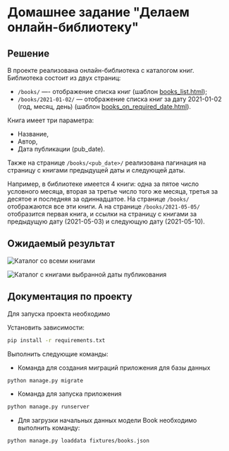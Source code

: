 # Домашнее задание "Делаем онлайн-библиотеку"

## Решение

В проекте реализована онлайн-библиотека с каталогом книг. Библиотека состоит из двух страниц:

- `/books/` —- отображение списка книг (шаблон [books_list.html](templates/books/books_list.html));
- `/books/2021-01-02/` — отображение списка книг за дату 2021-01-02 (год, месяц, день)
(шаблон [books_on_required_date.html](templates/books/books_on_required_date.html)).

Книга имеет три параметра:

- Название,
- Автор,
- Дата публикации (pub_date).

Также на странице `/books/<pub_date>/` реализована пагинация на страницу с книгами 
предыдущей даты и следующей даты.

Например, в библиотеке имеется 4 книги: одна за пятое число условного месяца, вторая за третье 
число того же месяца, третья за десятое и последняя за одиннадцатое. На странице `/books/` 
отображаются все эти книги. А на странице `/books/2021-05-05/` отобразится первая книга, 
и ссылки на страницу с книгами за предыдущую дату (2021-05-03) и следующую дату (2021-05-10).

## Ожидаемый результат

![Каталог со всеми книгами](res/catalog_1.png)

![Каталог с книгами выбранной даты публикования](res/catalog_2.png)

## Документация по проекту

Для запуска проекта необходимо

Установить зависимости:

```bash
pip install -r requirements.txt
```

Выполнить следующие команды:

- Команда для создания миграций приложения для базы данных

```bash
python manage.py migrate
```

- Команда для запуска приложения

```bash
python manage.py runserver
```

- Для загрузки начальных данных модели Book необходимо выполнить команду:

```bash
python manage.py loaddata fixtures/books.json
```
